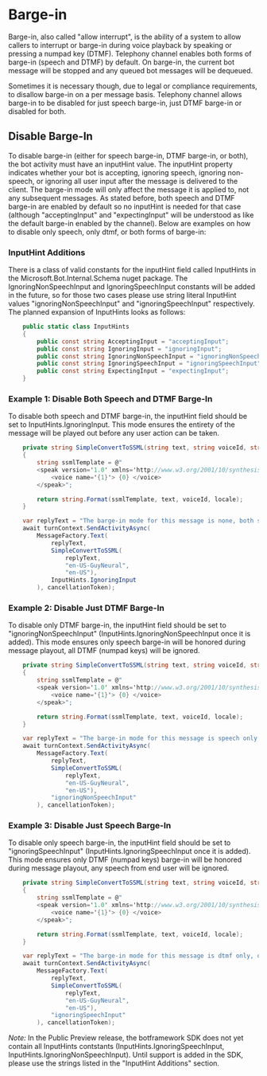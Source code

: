 # Barge-in

Barge-in, also called "allow interrupt", is the ability of a system to allow callers to interrupt or barge-in during voice playback by speaking or pressing a numpad key (DTMF). Telephony channel enables both forms of barge-in (speech and DTMF) by default. On barge-in, the current bot message will be stopped and any queued bot messages will be dequeued. 

Sometimes it is necessary though, due to legal or compliance requirements, to disallow barge-in on a per message basis. Telephony channel allows barge-in to be disabled for just speech barge-in, just DTMF barge-in or disabled for both.

 ## Disable Barge-In

To disable barge-in (either for speech barge-in, DTMF barge-in, or both), the bot activity must have an inputHint value. The inputHint property indicates whether your bot is accepting, ignoring speech, ignoring non-speech, or ignoring all user input after the message is delivered to the client. The barge-in mode will only affect the message it is applied to, not any subsequent messages. As stated before, both speech and DTMF barge-in are enabled by default so no inputHint is needed for that case (although "acceptingInput" and "expectingInput" will be understood as like the default barge-in enabled by the channel). Below are examples on how to disable only speech, only dtmf, or both forms of barge-in:

### InputHint Additions
There is a class of valid constants for the inputHint field called InputHints in the Microsoft.Bot.Internal.Schema nuget package. The IgnoringNonSpeechInput and IgnoringSpeechInput constants will be added in the future, so for those two cases please use string literal InputHint values "ignoringNonSpeechInput" and "ignoringSpeechInput" respectively. The planned expansion of InputHints looks as follows:
```csharp
    public static class InputHints
    {
        public const string AcceptingInput = "acceptingInput";
        public const string IgnoringInput = "ignoringInput";
        public const string IgnoringNonSpeechInput = "ignoringNonSpeechInput";
        public const string IgnoringSpeechInput = "ignoringSpeechInput";
        public const string ExpectingInput = "expectingInput";
    }
```

 ### Example 1: Disable Both Speech and DTMF Barge-In
To disable both speech and DTMF barge-in, the inputHint field should be set to InputHints.IgnoringInput. This mode ensures the entirety of the message will be played out before any user action can be taken.
```csharp
    private string SimpleConvertToSSML(string text, string voiceId, string locale)
    {
        string ssmlTemplate = @"
        <speak version='1.0' xmlns='http://www.w3.org/2001/10/synthesis' xml:lang='{2}'>
            <voice name='{1}'> {0} </voice>
        </speak>";

        return string.Format(ssmlTemplate, text, voiceId, locale);
    }

    var replyText = "The barge-in mode for this message is none, both speech and dtmf barge-in are disabled"
    await turnContext.SendActivityAsync(
        MessageFactory.Text(
            replyText,
            SimpleConvertToSSML(
                replyText,
                "en-US-GuyNeural",
                "en-US"),
            InputHints.IgnoringInput
        ), cancellationToken);
```



 ### Example 2: Disable Just DTMF Barge-In
To disable only DTMF barge-in, the inputHint field should be set to "ignoringNonSpeechInput" (InputHints.IgnoringNonSpeechInput once it is added). This mode ensures only speech barge-in will be honored during message playout, all DTMF (numpad keys) will be ignored.
```csharp
    private string SimpleConvertToSSML(string text, string voiceId, string locale)
    {
        string ssmlTemplate = @"
        <speak version='1.0' xmlns='http://www.w3.org/2001/10/synthesis' xml:lang='{2}'>
            <voice name='{1}'> {0} </voice>
        </speak>";

        return string.Format(ssmlTemplate, text, voiceId, locale);
    }

    var replyText = "The barge-in mode for this message is speech only, only dtmf barge-in is disabled"
    await turnContext.SendActivityAsync(
        MessageFactory.Text(
            replyText,
            SimpleConvertToSSML(
                replyText,
                "en-US-GuyNeural",
                "en-US"),
            "ignoringNonSpeechInput"
        ), cancellationToken);
```


 ### Example 3: Disable Just Speech Barge-In
To disable only speech barge-in, the inputHint field should be set to "ignoringSpeechInput" (InputHints.IgnoringSpeechInput once it is added). This mode ensures only DTMF (numpad keys) barge-in will be honored during message playout, any speech from end user will be ignored.
```csharp
    private string SimpleConvertToSSML(string text, string voiceId, string locale)
    {
        string ssmlTemplate = @"
        <speak version='1.0' xmlns='http://www.w3.org/2001/10/synthesis' xml:lang='{2}'>
            <voice name='{1}'> {0} </voice>
        </speak>";

        return string.Format(ssmlTemplate, text, voiceId, locale);
    }

    var replyText = "The barge-in mode for this message is dtmf only, only speech barge-in is disabled"
    await turnContext.SendActivityAsync(
        MessageFactory.Text(
            replyText,
            SimpleConvertToSSML(
                replyText,
                "en-US-GuyNeural",
                "en-US"),
            "ignoringSpeechInput"
        ), cancellationToken);
```
_Note:_ In the Public Preview release, the botframework SDK does not yet contain all InputHints contstants (InputHints.IgnoringSpeechInput, InputHints.IgnoringNonSpeechInput). Until support is added in the SDK, please use the strings listed in the "InputHint Additions" section.
